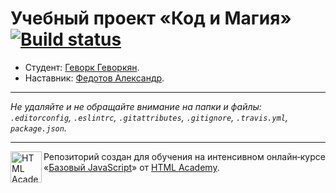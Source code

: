 # Учебный проект «Код и Магия» [![Build status][travis-image]][travis-url]

* Студент: [Геворк Геворкян](https://up.htmlacademy.ru/javascript/11/user/497023).
* Наставник: [Федотов Александр](https://up.htmlacademy.ru/javascript/11/user/247015).

---

_Не удаляйте и не обращайте внимание на папки и файлы:_<br>
_`.editorconfig`, `.eslintrc`, `.gitattributes`, `.gitignore`, `.travis.yml`, `package.json`._

---

<a href="https://htmlacademy.ru/intensive/javascript"><img align="left" width="50" height="50" title="HTML Academy" src="https://up.htmlacademy.ru/static/img/intensive/javascript/logo-for-github.svg"></a>

Репозиторий создан для обучения на интенсивном онлайн‑курсе «[Базовый JavaScript](https://htmlacademy.ru/intensive/javascript)» от [HTML Academy](https://htmlacademy.ru).

[travis-image]: https://travis-ci.org/htmlacademy-javascript/497023-code-and-magick.svg?branch=master
[travis-url]: https://travis-ci.org/htmlacademy-javascript/497023-code-and-magick
